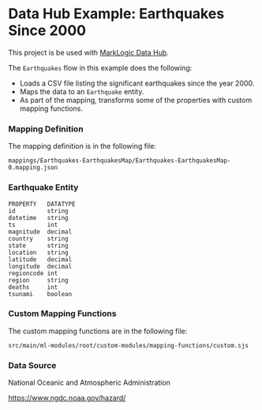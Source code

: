 # Data Hub Example: Earthquakes Since 2000

This project is be used with [MarkLogic Data Hub](https://github.com/marklogic/marklogic-data-hub).

The `Earthquakes` flow in this example does the following:

- Loads a CSV file listing the significant earthquakes since the year 2000.
- Maps the data to an `Earthquake` entity. 
- As part of the mapping, transforms some of the properties with custom mapping functions.

### Mapping Definition

The mapping definition is in the following file:

`mappings/Earthquakes-EarthquakesMap/Earthquakes-EarthquakesMap-0.mapping.json`

### Earthquake Entity

```
PROPERTY   DATATYPE
id         string
datetime   string
ts         int
magnitude  decimal
country    string
state      string
location   string
latitude   decimal
longitude  decimal
regioncode int
region     string
deaths     int
tsunami    boolean
```

### Custom Mapping Functions

The custom mapping functions are in the following file:

`src/main/ml-modules/root/custom-modules/mapping-functions/custom.sjs`

### Data Source

National Oceanic and Atmospheric Administration

https://www.ngdc.noaa.gov/hazard/
